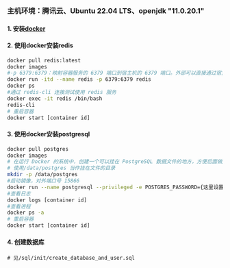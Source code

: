 ### 主机环境：腾讯云、Ubuntu 22.04 LTS、openjdk "11.0.20.1"

#### 1. 安装[docker](https://docs.docker.com/engine/install/ubuntu/#install-using-the-repository)

#### 2. 使用docker安装redis
```bash
docker pull redis:latest
docker images
#-p 6379:6379：映射容器服务的 6379 端口到宿主机的 6379 端口。外部可以直接通过宿主机ip:6379 访问到 Redis 的服务。
docker run -itd --name redis -p 6379:6379 redis
docker ps
#通过 redis-cli 连接测试使用 redis 服务
docker exec -it redis /bin/bash
redis-cli
# 重启容器
docker start [container id]
```

#### 3. 使用docker安装postgresql
```bash
docker pull postgres
docker images
# 在运行 Docker 的系统中，创建一个可以挂在 PostgreSQL 数据文件的地方，方便后面做数据迁移等工作。
# 使用/data/postgres 当作挂在文件的目录
mkdir -p /data/postgres
#启动镜像，对外端口号 15866
docker run --name postgresql --privileged -e POSTGRES_PASSWORD={这里设置密码} -p 15866:5432 -v /data/postgres:/var/lib/postgresql/data -d postgres
#查看日志
docker logs [container id]
#查看进程
docker ps -a
# 重启容器
docker start [container id]
```

#### 4. 创建数据库
```shell
# 见/sql/init/create_database_and_user.sql
```

